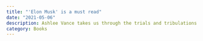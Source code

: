 ```yaml
---
title: "'Elon Musk' is a must read"
date: "2021-05-06"
description: Ashlee Vance takes us through the trials and tribulations that made Musk the entrepreneurial icon he is today.
category: Books
---
```


